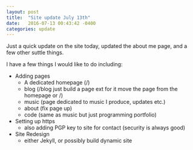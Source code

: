 ```yaml
---
layout:	post
title:	"Site update July 13th"
date:	2016-07-13 00:43:42 -0400
categories:	update
---
```


Just a quick update on the site today, updated the about me page, and a few other suttle things.

I have a few things I would like to do including:

* Adding pages
  * A dedicated homepage (/)
  * blog (/blog just build a page ext for it move the page from the homepage or /)
  * music (page dedicated to music I produce, updates etc.)
  * about (fix page up)
  * code (same as music but just programming portfolio)
* Setting up https
  * also adding PGP key to site for contact (security is always good)
* Site Redesign
  * either Jekyll, or possibly build dynamic site
